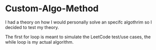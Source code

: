 # Custom-Algo-Method
I had a theory on how I would personally solve an specifc algothrim so I decided to test my theory.

The first for loop is meant to simulate the LeetCode test/use cases, the while loop is my actual algorithm.
